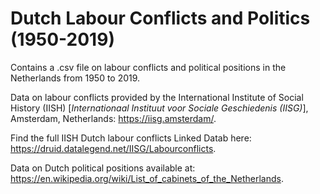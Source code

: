 # Dutch Labour Conflicts and Politics (1950-2019)

Contains a .csv file on labour conflicts and political positions in the Netherlands from 1950 to 2019.

Data on labour conflicts provided by the International Institute of Social History (IISH) [_Internationaal Instituut voor Sociale Geschiedenis (IISG)_], Amsterdam, Netherlands: https://iisg.amsterdam/.

Find the full IISH Dutch labour conflicts Linked Datab here: https://druid.datalegend.net/IISG/Labourconflicts.

Data on Dutch political positions available at: https://en.wikipedia.org/wiki/List_of_cabinets_of_the_Netherlands.
